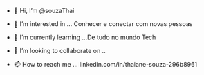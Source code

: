 - 👋 Hi, I’m @souzaThai
- 👀 I’m interested in ...  Conhecer e conectar com novas pessoas
- 🌱 I’m currently learning ...De tudo no mundo Tech
- 💞️ I’m looking to collaborate on ..

- 📫 How to reach me ... linkedin.com/in/thaiane-souza-296b8961
<!---
souzaThai/souzaThai is a ✨ special ✨ repository because its `README.md` (this file) appears on your GitHub profile.
You can click the Preview link to take a look at your changes.
--->
